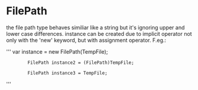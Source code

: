 # FilePath

the file path type behaves similiar like a string but it's ignoring upper and lower case differences.
instance can be created due to implicit operator not only with the 'new' keyword, but with assignment operator.
F.eg.:

'''
            var instance = new FilePath(TempFile);
            
            FilePath instance2 = (FilePath)TempFile;
            
            FilePath instance3 = TempFile;
            
'''
